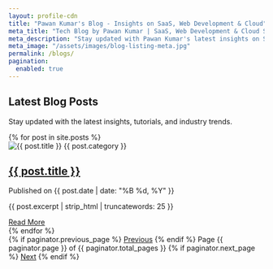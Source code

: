 ```yaml
---
layout: profile-cdn
title: "Pawan Kumar's Blog - Insights on SaaS, Web Development & Cloud"
meta_title: "Tech Blog by Pawan Kumar | SaaS, Web Development & Cloud Solutions"
meta_description: "Stay updated with Pawan Kumar's latest insights on SaaS development, web technologies, and cloud solutions. Read expert articles, tutorials, and industry trends."
meta_image: "/assets/images/blog-listing-meta.jpg"
permalink: /blogs/
pagination:
  enabled: true
---
```


<!-- Blog Listing Page -->
<section class="py-16 bg-gradient-to-r from-gray-50 to-gray-200">
    <div class="max-w-6xl mx-auto text-center">
        <h1 class="text-5xl font-extrabold text-gray-900">Latest Blog Posts</h1>
        <p class="text-lg text-gray-700 mt-4">Stay updated with the latest insights, tutorials, and industry trends.</p>
    </div>
</section>

<!-- Blog Posts -->
<section class="py-12">
    <div class="max-w-6xl mx-auto grid grid-cols-1 md:grid-cols-2 lg:grid-cols-3 gap-10">
        {% for post in site.posts %}
        <div class="bg-white rounded-lg shadow-lg overflow-hidden hover:shadow-2xl hover:scale-105 transition-transform duration-300 ease-in-out border border-gray-300">
            <div class="relative">
                <img src="{{ post.image }}" alt="{{ post.title }}" class="w-full h-56 object-cover">
                <span class="absolute top-2 left-2 bg-blue-600 text-white text-xs uppercase font-semibold px-3 py-1 rounded-lg shadow-md">{{ post.category }}</span>
            </div>
            <div class="p-6">
                <h2 class="text-2xl font-bold text-gray-900 hover:text-blue-600 transition duration-200">
                    <a href="{{ post.url }}">{{ post.title }}</a>
                </h2>
                <p class="text-gray-500 mt-2 text-sm">Published on {{ post.date | date: "%B %d, %Y" }}</p>
                <p class="text-gray-600 mt-3">{{ post.excerpt | strip_html | truncatewords: 25 }}</p>
                <a href="{{ post.url }}" class="inline-block mt-4 text-blue-600 font-semibold hover:underline">Read More</a>
            </div>
        </div>
        {% endfor %}
    </div>
</section>


<!-- Pagination -->
<section class="py-8">
    <div class="max-w-6xl mx-auto flex justify-center space-x-4">
        {% if paginator.previous_page %}
            <a href="{{ paginator.previous_page_path }}" class="px-4 py-2 bg-blue-600 text-white rounded-lg hover:bg-blue-700">Previous</a>
        {% endif %}
        <span class="px-4 py-2 bg-gray-200 rounded-lg">Page {{ paginator.page }} of {{ paginator.total_pages }}</span>
        {% if paginator.next_page %}
            <a href="{{ paginator.next_page_path }}" class="px-4 py-2 bg-blue-600 text-white rounded-lg hover:bg-blue-700">Next</a>
        {% endif %}
    </div>
</section>
